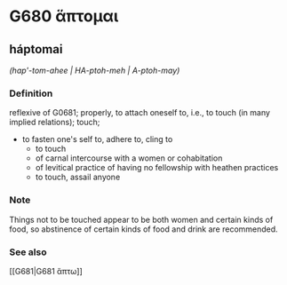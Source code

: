 # G680 ἅπτομαι

## háptomai

_(hap'-tom-ahee | HA-ptoh-meh | A-ptoh-may)_

### Definition

reflexive of G0681; properly, to attach oneself to, i.e., to touch (in many implied relations); touch; 

- to fasten one's self to, adhere to, cling to
  - to touch
  - of carnal intercourse with a women or cohabitation
  - of levitical practice of having no fellowship with heathen practices
  - to touch, assail anyone

### Note

Things not to be touched appear to be both women and certain kinds of food, so abstinence of certain kinds of food and drink are recommended.

### See also

[[G681|G681 ἅπτω]]
